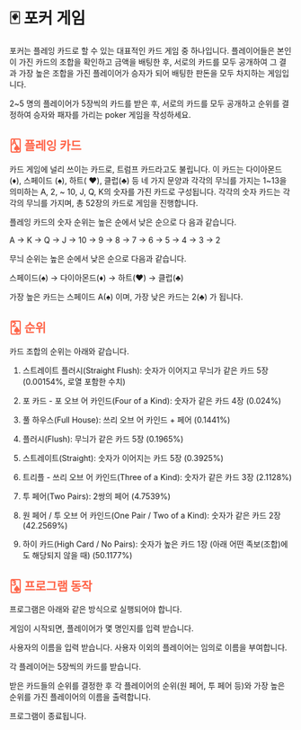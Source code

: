 # 🃏 포커 게임
포커는 플레잉 카드로 할 수 있는 대표적인 카드 게임 중 하나입니다. 플레이어들은 본인이 가진 카드의 조합을 확인하고 금액을 배팅한 후, 서로의 카드를 모두 공개하여 그 결과 가장 높은 조합을 가진 플레이어가 승자가 되어 배팅한 판돈을 모두 차지하는 게임입니다.

2~5 명의 플레이어가 5장씩의 카드를 받은 후, 서로의 카드를 모두 공개하고 순위를 결정하여 승자와 패자를 가리는 poker 게임을 작성하세요.


## <span style="color: tomato">🂡 플레잉 카드</span>
카드 게임에 널리 쓰이는 카드로, 트럼프 카드라고도 불립니다. 이 카드는 다이아몬드(♦), 스페이드 (♠), 하트( ♥), 클럽(♣) 등 네 가지 문양과 각각의 무늬를 가지는 1~13을 의미하는 A, 2, ~ 10, J, Q, K의 숫자를 가진 카드로 구성됩니다. 각각의 숫자 카드는 각각의 무늬를 가지며, 총 52장의 카드로 게임을 진행합니다.

플레잉 카드의 숫자 순위는 높은 순에서 낮은 순으로 다 음과 같습니다.

A → K → Q → J → 10 → 9 → 8 → 7 → 6 → 5 → 4 → 3 → 2

무늬 순위는 높은 순에서 낮은 순으로 다음과 같습니다.

스페이드(♠) → 다이아몬드(♦) → 하트(♥) → 클럽(♣)

가장 높은 카드는 스페이드 A(♠) 이며, 가장 낮은 카드는 2(♣) 가 됩니다.

## <span style="color: tomato">🂢 순위</span>
카드 조합의 순위는 아래와 같습니다.

1. 스트레이트 플러시(Straight Flush): 숫자가 이어지고 무늬가 같은 카드 5장 (0.00154%, 로열 포함한 수치)

2. 포 카드 - 포 오브 어 카인드(Four of a Kind): 숫자가 같은 카드 4장 (0.024%)

3. 풀 하우스(Full House): 쓰리 오브 어 카인드 + 페어 (0.1441%)

4. 플러시(Flush): 무늬가 같은 카드 5장 (0.1965%)

5. 스트레이트(Straight): 숫자가 이어지는 카드 5장 (0.3925%)

6. 트리플 - 쓰리 오브 어 카인드(Three of a Kind): 숫자가 같은 카드 3장 (2.1128%)

7. 투 페어(Two Pairs): 2쌍의 페어 (4.7539%)

8. 원 페어 / 투 오브 어 카인드(One Pair / Two of a Kind): 숫자가 같은 카드 2장 (42.2569%)

9. 하이 카드(High Card / No Pairs): 숫자가 높은 카드 1장 (아래 어떤 족보(조합)에도 해당되지 않을 때) (50.1177%)

## <span style="color: tomato">🂣 프로그램 동작</span>
프로그램은 아래와 같은 방식으로 실행되어야 합니다.

게임이 시작되면, 플레이어가 몇 명인지를 입력 받습니다.

사용자의 이름을 입력 받습니다. 사용자 이외의 플레이어는 임의로 이름을 부여합니다.

각 플레이어는 5장씩의 카드를 받습니다.

받은 카드들의 순위를 결정한 후 각 플레이어의 순위(원 페어, 투 페어 등)와 가장 높은 순위를 가진 플레이어의 이름을 출력합니다.

프로그램이 종료됩니다.
